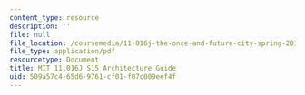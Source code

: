 ```yaml
---
content_type: resource
description: ''
file: null
file_location: /coursemedia/11-016j-the-once-and-future-city-spring-2015/509a57c465d69761cf01f07c009eef4f_11016J_S15_ArchitectureGuide.pdf
file_type: application/pdf
resourcetype: Document
title: MIT 11.016J S15 Architecture Guide
uid: 509a57c4-65d6-9761-cf01-f07c009eef4f
---
```

